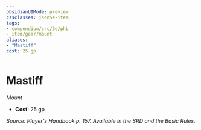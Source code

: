 ```yaml
---
obsidianUIMode: preview
cssclasses: json5e-item
tags:
- compendium/src/5e/phb
- item/gear/mount
aliases: 
- "Mastiff"
cost: 25 gp
---
```

# Mastiff
*Mount*  

- **Cost**: 25 gp

*Source: Player's Handbook p. 157. Available in the SRD and the Basic Rules.*